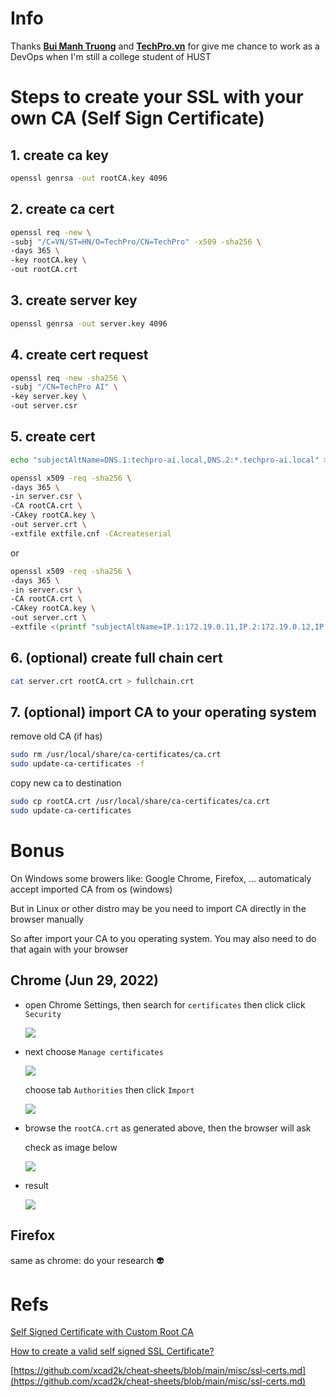# Info

Thanks **[Bui Manh Truong](https://github.com/mtb-hust)** and **[TechPro.vn](https://techpro.vn)** for give me chance to work as a DevOps when I'm still a college student of HUST

# Steps to create your SSL with your own CA (Self Sign Certificate)

## 1. create ca key

```bash
openssl genrsa -out rootCA.key 4096
```

## 2. create ca cert

```bash
openssl req -new \
-subj "/C=VN/ST=HN/O=TechPro/CN=TechPro" -x509 -sha256 \
-days 365 \
-key rootCA.key \
-out rootCA.crt
```

## 3. create server key

```bash
openssl genrsa -out server.key 4096
```

## 4. create cert request

```bash
openssl req -new -sha256 \
-subj "/CN=TechPro AI" \
-key server.key \
-out server.csr
```

## 5. create cert

```bash
echo "subjectAltName=DNS.1:techpro-ai.local,DNS.2:*.techpro-ai.local" > extfile.cnf
```

```bash
openssl x509 -req -sha256 \
-days 365 \
-in server.csr \
-CA rootCA.crt \
-CAkey rootCA.key \
-out server.crt \
-extfile extfile.cnf -CAcreateserial
```

or

```bash
openssl x509 -req -sha256 \
-days 365 \
-in server.csr \
-CA rootCA.crt \
-CAkey rootCA.key \
-out server.crt \
-extfile <(printf "subjectAltName=IP.1:172.19.0.11,IP.2:172.19.0.12,IP.3:172.19.0.13") -CAcreateserial
```

## 6. (optional) create full chain cert

```bash
cat server.crt rootCA.crt > fullchain.crt
```

## 7. (optional) import CA to your operating system

remove old CA (if has)

```bash
sudo rm /usr/local/share/ca-certificates/ca.crt
sudo update-ca-certificates -f
```

copy new ca to destination

```bash
sudo cp rootCA.crt /usr/local/share/ca-certificates/ca.crt
sudo update-ca-certificates
```

# Bonus

On Windows some browers like: Google Chrome, Firefox, ... automaticaly accept imported CA from os (windows)

But in Linux or other distro may be you need to import CA directly in the browser manually

So after import your CA to you operating system. You may also need to do that again with your browser

## Chrome (Jun 29, 2022)

- open Chrome Settings, then search for `certificates` then click click `Security`

  ![](./img/Screenshot%20from%202022-06-29%2020-25-43.png)

- next choose `Manage certificates`

  ![](./img/Screenshot%20from%202022-06-29%2020-28-22.png)

  choose tab `Authorities` then click `Import`

  ![](./img/Screenshot%20from%202022-06-29%2020-30-24.png)

- browse the `rootCA.crt` as generated above, then the browser will ask

  check as image below

  ![](./img/Screenshot%20from%202022-06-29%2020-34-23.png)

- result

  ![](./img/Screenshot%20from%202022-06-29%2020-37-30.png)

## Firefox

same as chrome: do your research 👽

# Refs

[Self Signed Certificate with Custom Root CA](https://gist.github.com/fntlnz/cf14feb5a46b2eda428e000157447309)

[How to create a valid self signed SSL Certificate?](https://www.youtube.com/watch?v=VH4gXcvkmOY)

[https://github.com/xcad2k/cheat-sheets/blob/main/misc/ssl-certs.md](https://github.com/xcad2k/cheat-sheets/blob/main/misc/ssl-certs.md)
